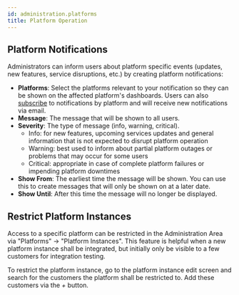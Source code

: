```yaml
---
id: administration.platforms
title: Platform Operation
---
```


## Platform Notifications

Administrators can inform users about platform specific events (updates, new features, service disruptions, etc.) by creating platform
notifications:

- **Platforms**: Select the platforms relevant to your notification so they can be shown on the affected platform's dashboards. Users
  can also [subscribe](meshcloud.profile.md#profile) to notifications by platform and will receive new notifications via email.
- **Message**: The message that will be shown to all users.
- **Severity**: The type of message (info, warning, critical).
  - Info: for new features, upcoming services updates and general information that is not expected to disrupt platform operation
  - Warning: best used to inform about partial platform outages or problems that may occur for some users
  - Critical: appropriate in case of complete platform failures or impending platform downtimes
- **Show From**: The earliest time the message will be shown. You can use this to create messages that will only be shown on at a later date.
- **Show Until**: After this time the message will no longer be displayed.

## Restrict Platform Instances

Access to a specific platform can be restricted in the Administration Area via "Platforms" -> "Platform Instances". This feature is helpful
when a new platform instance shall be integrated, but initially only be visible to a few customers for integration testing.

To restrict the platform instance, go to the platform instance edit screen and search for the customers the platform shall be restricted to.
Add these customers via the *+* button.